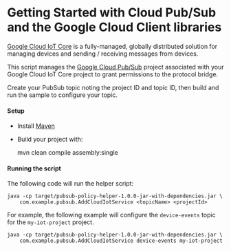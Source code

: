 # Getting Started with Cloud Pub/Sub and the Google Cloud Client libraries

[Google Cloud IoT Core](https://cloud.google.com/iot-core/)
is a fully-managed, globally distributed solution for managing devices and
sending / receiving messages from devices.

This script manages the [Google Cloud Pub/Sub][pubsub] project associated with
your Google Cloud IoT Core project to grant permissions to the protocol bridge.

Create your PubSub topic noting the project ID and topic ID, then build and run
the sample to configure your topic.

[pubsub]: https://cloud.google.com/pubsub/

#### Setup

* Install [Maven](http://maven.apache.org/)
* Build your project with:

    mvn clean compile assembly:single

#### Running the script

The following code will run the helper script:

    java -cp target/pubsub-policy-helper-1.0.0-jar-with-dependencies.jar \
        com.example.pubsub.AddCloudIotService <topicName> <projectId>

For example, the following example will configure the `device-events` topic
for the `my-iot-project` project.

    java -cp target/pubsub-policy-helper-1.0.0-jar-with-dependencies.jar \
        com.example.pubsub.AddCloudIotService device-events my-iot-project
